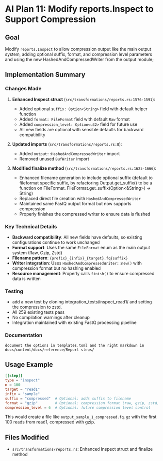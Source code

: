 # AI Plan 11: Modify reports.Inspect to Support Compression

## Goal
Modify `reports.Inspect` to allow compression output like the main output system, adding optional suffix, format, and compression level parameters and using the new HashedAndCompressedWriter from the output module;

## Implementation Summary

### Changes Made

1. **Enhanced Inspect struct** (`src/transformations/reports.rs:1576-1591`):
   - Added optional `suffix: Option<String>` field with default helper function
   - Added `format: FileFormat` field with default `Raw` format
   - Added `compression_level: Option<u32>` field for future use
   - All new fields are optional with sensible defaults for backward compatibility

2. **Updated imports** (`src/transformations/reports.rs:8`):
   - Added `output::HashedAndCompressedWriter` import
   - Removed unused `BufWriter` import

3. **Modified finalize method** (`src/transformations/reports.rs:1625-1666`):
   - Enhanced filename generation to include optional suffix
     (default to fileformat specific suffix, by refactoring Output.get_suffix() 
     to be a function on FileFormat. FileFormat.get_suffix(Option<&String>) -> String)
   - Replaced direct file creation with `HashedAndCompressedWriter`
   - Maintained same FastQ output format but now supports compression
   - Properly finishes the compressed writer to ensure data is flushed

### Key Technical Details

- **Backward compatibility**: All new fields have defaults, so existing configurations continue to work unchanged
- **Format support**: Uses the same `FileFormat` enum as the main output system (Raw, Gzip, Zstd)
- **Filename pattern**: `{prefix}_{infix}_{target}.fq{suffix}` 
- **Writer integration**: Uses `HashedAndCompressedWriter::new()` with compression format but no hashing enabled
- **Resource management**: Properly calls `finish()` to ensure compressed data is written

### Testing
- add a new test by cloning integration_tests/inspect_read1/ and setting the compression to zstd.
- All 259 existing tests pass
- No compilation warnings after cleanup
- Integration maintained with existing FastQ processing pipeline

### Documentation
    document the options in templates.toml and the right markdown in docs/content/docs/reference/Report steps/

## Usage Example

```toml
[[step]]
type = "inspect"
n = 100
target = "read1"
infix = "sample"
suffix = "compressed"  # Optional: adds suffix to filename
format = "gzip"        # Optional: compression format (raw, gzip, zstd)
compression_level = 6  # Optional: future compression level control
```

This would create a file like `output_sample_1_compressed.fq.gz` with the first 100 reads from read1, compressed with gzip.

## Files Modified
- `src/transformations/reports.rs`: Enhanced Inspect struct and finalize method
